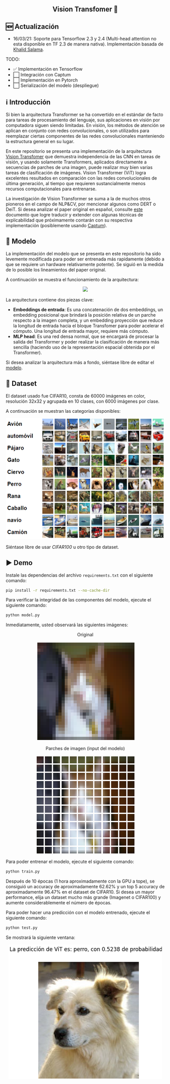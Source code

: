 <h2 align="center">
<p>Vision Transfomer 🤖</p>
</h2>

## 🆕 Actualización
- 16/03/21: Soporte para Tensorflow 2.3 y 2.4 (Multi-head attention no esta disponible en TF 2.3 de manera nativa). Implementación basada de [Khalid Salama](https://www.linkedin.com/in/khalid-salama-24403144/).

 TODO:
- ✅ Implementación en Tensorflow
- ⬜️ Integración con Captum
- ⬜️ Implementación en Pytorch
- ⬜️ Serialización del modelo (despliegue)

## ℹ️ Introducción
Si bien la arquitectura Transformer se ha convertido en el estándar de facto para tareas de procesamiento del lenguaje, sus aplicaciones en visión por computadora siguen siendo limitadas.  En visión, los métodos de atención se aplican en conjunto con redes convolucionales, o son utilizados para reemplazar ciertas componentes de las redes convolucionales manteniendo la estructura general en su lugar.  

En este repositorio se presenta una implementación de la arquitectura [Vision Transfomer](https://arxiv.org/abs/2010.11929) que demuestra independencia de las CNN en tareas de visión, y usando solamente Transformers,  aplicados directamente a secuencias de parches de una imagen, puede realizar muy bien varias tareas de clasificación de imágenes. Vision Transformer (ViT) logra excelentes resultados en comparación con las redes convolucionales de última generación, al tiempo que requieren sustancialmente menos recursos computacionales para entrenarse.

La investigación de Vision Transformer se suma a la de muchos otros pioneros en el campo de NLP&CV, por mencionar algunos como DERT o DeiT. Si desea analizar el paper original en español, consulte [este](src/ViT_resumen.pdf) documento que logre traducir y extender con algunas técnicas de explicabilidad que próximamente contarán con su respectiva implementación (posiblemente usando [Captum](https://captum.ai/)).


## 🧠 Modelo

La implementación del modelo que se presenta en este repositorio ha sido levemente modificada para poder ser entrenada más rapidamente (debido a que se requiere un hardware relativamente potente). Se siguió en la medida de lo posible los lineamientos del paper original. 

A continuación se muestra el funcionamiento de la arquitectura:

<p align="center">
  <img src="./src/vit.gif" />
</p>

La arquitectura contiene dos piezas clave:
- **Embeddings de entrada**: Es una concatenación de dos embeddings, un embedding posicional que brindará la posición relativa de un parche respecto a la imagen completa, y un embedding proyección que reduce la longitud de entrada hacia el bloque Transfomer para poder acelerar el cómputo. Una longitud de entrada mayor, requiere más cómputo.
- **MLP head**: Es una red densa normal, que se encargará de procesar la salida del Transformer y poder realizar la clasificación de manera más sencilla (haciendo uso de la representación espacial obtenida por el Transformer).

Si desea analizar la arquitectura más a fondo, siéntase libre de editar el [modelo](model.py).

## 📁 Dataset

El dataset usado fue CIFAR10, consta de 60000 imágenes en color, resolución 32x32 y agrupada en 10 clases, con 6000 imágenes por clase.

A continuación se muestran las categorías disponibles:

<p align="center">
  <img src="./src/cifar10.png" />
</p>

Siéntase libre de usar *CIFAR100* u otro tipo de dataset.

## ▶ Demo
Instale las dependencias del archivo `requirements.txt` con el siguiente comando:
```bash
pip install -r requirements.txt --no-cache-dir
```

Para verificar la integridad de las componentes del modelo, ejecute el siguiente comando:
```bash
python model.py
```
Inmediatamente, usted observará las siguientes imágenes:
<p align="center">Original</p>
<p align="center">
<img src="./src/image.png" />
</p>

<p align="center">Parches de imagen (input del modelo)</p>
<p align="center">
<img src="./src/patches.png" />
</p>



Para poder entrenar el modelo, ejecute el siguiente comando:

```bash
python train.py
```

Después de 10 épocas (1 hora aproximadamente con la GPU a tope), se consiguió un accuracy de aproximadamente 62.62% y un top 5 accuracy de aproximadamente 96.47% en el dataset de CIFAR10. Si desea un mayor performance, elija un dataset mucho más grande (Imagenet o CIFAR100) y aumente considerablemente el número de épocas.

Para poder hacer una predicción con el modelo entrenado, ejecute el siguiente comando:

```bash
python test.py
```
Se mostrará la siguiente ventana:
<p align="center">
  <img src="./src/result.png" />
</p>
